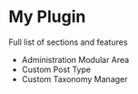 # My Plugin

Full list of sections and features

* Administration Modular Area
* Custom Post Type
* Custom Taxonomy Manager